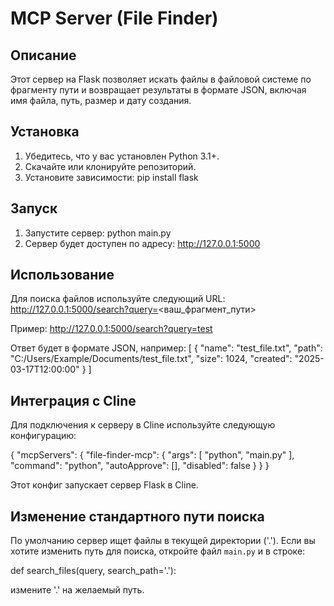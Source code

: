 # MCP Server (File Finder)

## Описание
Этот сервер на Flask позволяет искать файлы в файловой системе по фрагменту пути и возвращает результаты в формате JSON, включая имя файла, путь, размер и дату создания.

## Установка
1. Убедитесь, что у вас установлен Python 3.1+.
2. Скачайте или клонируйте репозиторий.
3. Установите зависимости:
   pip install flask

## Запуск
1. Запустите сервер:
   python main.py
2. Сервер будет доступен по адресу: http://127.0.0.1:5000

## Использование
Для поиска файлов используйте следующий URL:
http://127.0.0.1:5000/search?query=<ваш_фрагмент_пути>

Пример:
http://127.0.0.1:5000/search?query=test

Ответ будет в формате JSON, например:
[
  {
    "name": "test_file.txt",
    "path": "C:/Users/Example/Documents/test_file.txt",
    "size": 1024,
    "created": "2025-03-17T12:00:00"
  }
]

## Интеграция с Cline
Для подключения к серверу в Cline используйте следующую конфигурацию:

{
  "mcpServers": {
    "file-finder-mcp": {
      "args": [
        "python",
        "main.py"
      ],
      "command": "python",
      "autoApprove": [],
      "disabled": false
    }
  }
}

Этот конфиг запускает сервер Flask в Cline.

## Изменение стандартного пути поиска
По умолчанию сервер ищет файлы в текущей директории ('.'). Если вы хотите изменить путь для поиска, откройте файл `main.py` и в строке:

def search_files(query, search_path='.'):

измените '.' на желаемый путь.